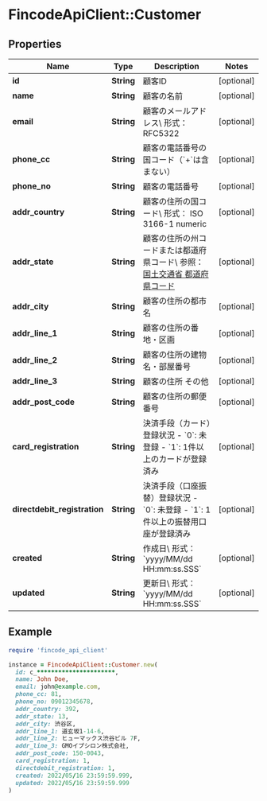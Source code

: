# FincodeApiClient::Customer

## Properties

| Name | Type | Description | Notes |
| ---- | ---- | ----------- | ----- |
| **id** | **String** | 顧客ID  | [optional] |
| **name** | **String** | 顧客の名前  | [optional] |
| **email** | **String** | 顧客のメールアドレス\\ 形式： RFC5322  | [optional] |
| **phone_cc** | **String** | 顧客の電話番号の国コード（&#x60;+&#x60;は含まない）  | [optional] |
| **phone_no** | **String** | 顧客の電話番号  | [optional] |
| **addr_country** | **String** | 顧客の住所の国コード\\ 形式： ISO 3166-1 numeric  | [optional] |
| **addr_state** | **String** | 顧客の住所の州コードまたは都道府県コード\\ 参照： [国土交通省 都道府県コード](https://nlftp.mlit.go.jp/ksj/gml/codelist/PrefCd.html)  | [optional] |
| **addr_city** | **String** | 顧客の住所の都市名  | [optional] |
| **addr_line_1** | **String** | 顧客の住所の番地・区画  | [optional] |
| **addr_line_2** | **String** | 顧客の住所の建物名・部屋番号  | [optional] |
| **addr_line_3** | **String** | 顧客の住所 その他  | [optional] |
| **addr_post_code** | **String** | 顧客の住所の郵便番号  | [optional] |
| **card_registration** | **String** | 決済手段（カード）登録状況  - &#x60;0&#x60;: 未登録 - &#x60;1&#x60;: 1件以上のカードが登録済み  | [optional] |
| **directdebit_registration** | **String** | 決済手段（口座振替）登録状況  - &#x60;0&#x60;: 未登録 - &#x60;1&#x60;: 1件以上の振替用口座が登録済み  | [optional] |
| **created** | **String** | 作成日\\ 形式：&#x60;yyyy/MM/dd HH:mm:ss.SSS&#x60;  | [optional] |
| **updated** | **String** | 更新日\\ 形式：&#x60;yyyy/MM/dd HH:mm:ss.SSS&#x60;  | [optional] |

## Example

```ruby
require 'fincode_api_client'

instance = FincodeApiClient::Customer.new(
  id: c_**********************,
  name: John Doe,
  email: john@example.com,
  phone_cc: 81,
  phone_no: 09012345678,
  addr_country: 392,
  addr_state: 13,
  addr_city: 渋谷区,
  addr_line_1: 道玄坂1-14-6,
  addr_line_2: ヒューマックス渋谷ビル 7F,
  addr_line_3: GMOイプシロン株式会社,
  addr_post_code: 150-0043,
  card_registration: 1,
  directdebit_registration: 1,
  created: 2022/05/16 23:59:59.999,
  updated: 2022/05/16 23:59:59.999
)
```

